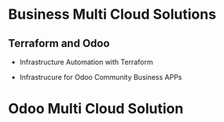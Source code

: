 #  Business Multi Cloud Solutions


## Terraform and Odoo

- Infrastructure Automation with Terraform

- Infrastrucure for Odoo Community Business APPs


Odoo Multi Cloud Solution
=====
